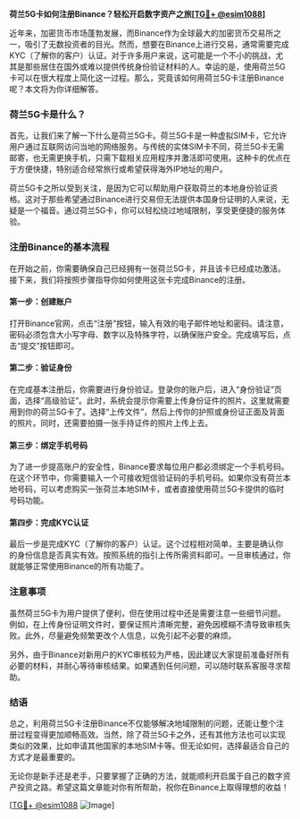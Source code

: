 **荷兰5G卡如何注册Binance？轻松开启数字资产之旅[[TG💪+ @esim1088](https://t.me/s/esim1088)]**

近年来，加密货币市场蓬勃发展，而Binance作为全球最大的加密货币交易所之一，吸引了无数投资者的目光。然而，想要在Binance上进行交易，通常需要完成KYC（了解你的客户）认证。对于许多用户来说，这可能是一个不小的挑战，尤其是那些居住在国外或难以提供传统身份验证材料的人。幸运的是，使用荷兰5G卡可以在很大程度上简化这一过程。那么，究竟该如何用荷兰5G卡注册Binance呢？本文将为你详细解答。

### 荷兰5G卡是什么？

首先，让我们来了解一下什么是荷兰5G卡。荷兰5G卡是一种虚拟SIM卡，它允许用户通过互联网访问当地的网络服务。与传统的实体SIM卡不同，荷兰5G卡无需邮寄，也无需更换手机，只需下载相关应用程序并激活即可使用。这种卡的优点在于方便快捷，特别适合经常旅行或希望获得海外IP地址的用户。

荷兰5G卡之所以受到关注，是因为它可以帮助用户获取荷兰的本地身份验证资格。这对于那些希望通过Binance进行交易但无法提供本国身份证明的人来说，无疑是一个福音。通过荷兰5G卡，你可以轻松绕过地域限制，享受更便捷的服务体验。

### 注册Binance的基本流程

在开始之前，你需要确保自己已经拥有一张荷兰5G卡，并且该卡已经成功激活。接下来，我们将按照步骤指导你如何使用这张卡完成Binance的注册。

#### 第一步：创建账户

打开Binance官网，点击“注册”按钮，输入有效的电子邮件地址和密码。请注意，密码必须包含大小写字母、数字以及特殊字符，以确保账户安全。完成填写后，点击“提交”按钮即可。

#### 第二步：验证身份

在完成基本注册后，你需要进行身份验证。登录你的账户后，进入“身份验证”页面，选择“高级验证”。此时，系统会提示你需要上传身份证件的照片。这里就需要用到你的荷兰5G卡了。选择“上传文件”，然后上传你的护照或身份证正面及背面的照片。同时，还需要拍摄一张手持证件的照片上传上去。

#### 第三步：绑定手机号码

为了进一步提高账户的安全性，Binance要求每位用户都必须绑定一个手机号码。在这个环节中，你需要输入一个可接收短信验证码的手机号码。如果你没有荷兰本地号码，可以考虑购买一张荷兰本地SIM卡，或者直接使用荷兰5G卡提供的临时号码功能。

#### 第四步：完成KYC认证

最后一步是完成KYC（了解你的客户）认证。这个过程相对简单，主要是确认你的身份信息是否真实有效。按照系统的指引上传所需资料即可。一旦审核通过，你就能够正常使用Binance的所有功能了。

### 注意事项

虽然荷兰5G卡为用户提供了便利，但在使用过程中还是需要注意一些细节问题。例如，在上传身份证明文件时，要保证照片清晰完整，避免因模糊不清导致审核失败。此外，尽量避免频繁更改个人信息，以免引起不必要的麻烦。

另外，由于Binance对新用户的KYC审核较为严格，因此建议大家提前准备好所有必要的材料，并耐心等待审核结果。如果遇到任何问题，可以随时联系客服寻求帮助。

### 结语

总之，利用荷兰5G卡注册Binance不仅能够解决地域限制的问题，还能让整个注册过程变得更加顺畅高效。当然，除了荷兰5G卡之外，还有其他方法也可以实现类似的效果，比如申请其他国家的本地SIM卡等。但无论如何，选择最适合自己的方式才是最重要的。

无论你是新手还是老手，只要掌握了正确的方法，就能顺利开启属于自己的数字资产投资之路。希望这篇文章能对你有所帮助，祝你在Binance上取得理想的收益！

[[TG💪+ @esim1088](https://t.me/s/esim1088) ![Image](https://i.postimg.cc/4NQfJmqS/Snipaste-2025-05-13-00-14-12.png)]